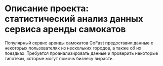 # Описание проекта: статистический анализ данных сервиса аренды самокатов

Популярный сервис аренды самокатов GoFast предоставил данные о некоторых пользователях из нескольких городов, а также об их поездках. Требуется проанализировать данные и проверить некоторые гипотезы, которые могут помочь бизнесу вырасти.
